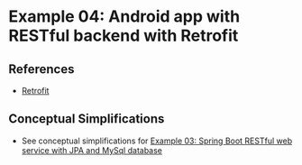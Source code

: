 # Example 04: Android app with RESTful backend with Retrofit

## References

- [Retrofit](https://square.github.io/retrofit/)

## Conceptual Simplifications

- See conceptual simplifications for [Example 03: Spring Boot RESTful web service with JPA and MySql database](/examples/03-Spring-Boot-RESTful-web-service-with-JPA-and-MySql-database/README.md)
